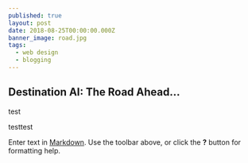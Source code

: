 ```yaml
---
published: true
layout: post
date: 2018-08-25T00:00:00.000Z
banner_image: road.jpg
tags:
  - web design
  - blogging
---
```

## Destination AI: The Road Ahead...


test

testtest


Enter text in [Markdown](http://daringfireball.net/projects/markdown/). Use the toolbar above, or click the **?** button for formatting help.
